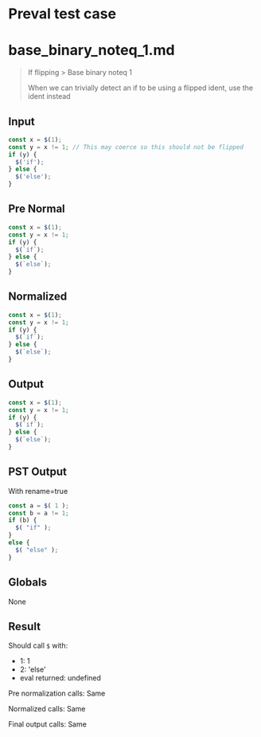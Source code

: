 # Preval test case

# base_binary_noteq_1.md

> If flipping > Base binary noteq 1
>
> When we can trivially detect an if to be using a flipped ident, use the ident instead

## Input

`````js filename=intro
const x = $(1);
const y = x != 1; // This may coerce so this should not be flipped
if (y) {
  $('if');
} else {
  $('else');
}
`````

## Pre Normal


`````js filename=intro
const x = $(1);
const y = x != 1;
if (y) {
  $(`if`);
} else {
  $(`else`);
}
`````

## Normalized


`````js filename=intro
const x = $(1);
const y = x != 1;
if (y) {
  $(`if`);
} else {
  $(`else`);
}
`````

## Output


`````js filename=intro
const x = $(1);
const y = x != 1;
if (y) {
  $(`if`);
} else {
  $(`else`);
}
`````

## PST Output

With rename=true

`````js filename=intro
const a = $( 1 );
const b = a != 1;
if (b) {
  $( "if" );
}
else {
  $( "else" );
}
`````

## Globals

None

## Result

Should call `$` with:
 - 1: 1
 - 2: 'else'
 - eval returned: undefined

Pre normalization calls: Same

Normalized calls: Same

Final output calls: Same
